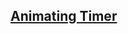 ## [Animating Timer](https://github.com/kartikeyvaish/Animations/tree/main/animations/AnimatedTimer)
